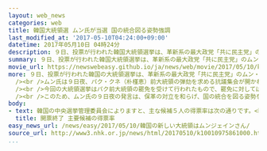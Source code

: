 ```yaml
---
layout: web_news
categories: web
title: 韓国大統領選 ムン氏が当選 国の統合図る姿勢強調
last_modified_at: '2017-05-10T04:24:00+09:00'
datetime: 2017年05月10日 04時24分
description: ９日、投票が行われた韓国大統領選挙は、革新系の最大政党「共に民主党」のムン・ジェイン（文在寅）氏が当選し、１０日、就任します。ムン氏は勝利宣言の中で、「私を支持しなかった人たちのためにも働く」と述べ、選挙戦で改めて浮き彫りになった保守と革新との対立を和らげ、国の統合を図る姿勢を強調しました。
summary: ９日、投票が行われた韓国大統領選挙は、革新系の最大政党「共に民主党」のムン・ジェイン（文在寅）氏が当選し、１０日、就任します。ムン氏は勝利宣言の中で、「私を支持しなかった人たちのためにも働く」と述べ、選挙戦で改めて浮き彫りになった保守と革新との対立を和らげ、国の統合を図る姿勢を強調しました。
movie_url: https://newswebeasy.github.io/ja/news/web/movie/2017/05/10/k10010975861000.mp4
more: ９日、投票が行われた韓国の大統領選挙は、革新系の最大政党「共に民主党」のムン・ジェイン氏がおよそ４０％の得票率で、保守系の旧与党「自由韓国党」のホン・ジュンピョ（洪準杓）氏や、中道系の「国民の党」のアン・チョルス（安哲秀）氏などをおさえて当選を果たしました。<br
  /><br />ムン氏は９日夜、パク・クネ（朴槿恵）前大統領の弾劾を求める抗議集会が開かれたソウル中心部の広場で支持者たちを前に勝利宣言を行い、「偉大な国民の偉大な勝利だ。私を支持しなかった人たちのためにも働くみんなの大統領になる」と述べました。<br
  /><br />今回の大統領選挙はパク前大統領の罷免を受けて行われたもので、罷免に対しては保守派から強い反発が上がりました。また、選挙戦では、北朝鮮にどう向き合うかなどをめぐって保守と革新との対立が改めて浮き彫りになりました。<br
  /><br />このため、ムン氏の９日夜の発言は、保革の対立を和らげ、国の統合を図る姿勢を強調したものと受け止められています。<br /><br />ムン氏は１０日午前に選挙管理委員会が当選を最終的に確認した時点で新大統領に就任することになり、昼ごろには国会で宣誓を行う予定です。
body:
- text: 韓国の中央選挙管理委員会によりますと、主な候補５人の得票率は次の通りです。<br />革新系のムン・ジェイン氏が４１．０８％、保守系のホン・ジュンピョ氏が２４．０３％、中道系のアン・チョルス氏が２１．４１％、保守系のユ・スンミン氏が６．７６％、革新系のシム・サンジョン氏が６．１７％。
  title: 開票終了 主要候補の得票率
easy_news_url: /news/easy/2017/05/10/韓国の新しい大統領はムンジェインさん/
source_url: http://www3.nhk.or.jp/news/html/20170510/k10010975861000.html
...
```


